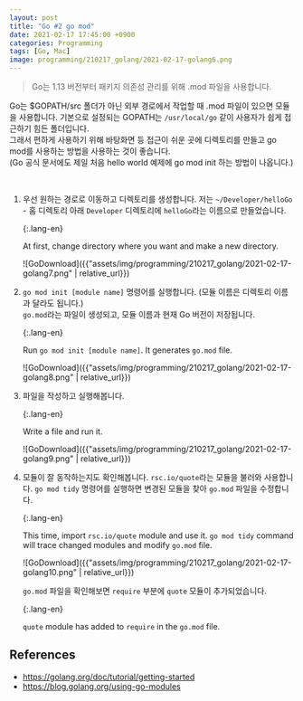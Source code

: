 ```yaml
---
layout: post
title: "Go #2 go mod"
date: 2021-02-17 17:45:00 +0900
categories: Programming
tags: [Go, Mac]
image: programming/210217_golang/2021-02-17-golang6.png
---
```


> Go는 1.13 버전부터 패키지 의존성 관리를 위해 .mod 파일을 사용합니다.

Go는 $GOPATH/src 폴더가 아닌 외부 경로에서 작업할 때 .mod 파일이 있으면 모듈을 사용합니다. 기본으로 설정되는 GOPATH는 `/usr/local/go` 같이 사용자가 쉽게 접근하기 힘든 폴더입니다.  
그래서 편하게 사용하기 위해 바탕화면 등 접근이 쉬운 곳에 디렉토리를 만들고 go mod를 사용하는 방법을 사용하는 것이 좋습니다.  
(Go 공식 문서에도 제일 처음 hello world 예제에 go mod init 하는 방법이 나옵니다.)

<br/>

1. 우선 원하는 경로로 이동하고 디렉토리를 생성합니다. 저는 `~/Developer/helloGo` - 홈 디렉토리 아래 `Developer` 디렉토리에 `helloGo`라는 이름으로 만들었습니다.

    {:.lang-en}

    At first, change directory where you want and make a new directory.

    ![GoDownload]({{"assets/img/programming/210217_golang/2021-02-17-golang7.png" | relative_url}})

1. `go mod init [module name]` 명령어를 실행합니다. (모듈 이름은 디렉토리 이름과 달라도 됩니다.)  
    `go.mod`라는 파일이 생성되고, 모듈 이름과 현재 Go 버전이 저장됩니다.

    {:.lang-en}

    Run `go mod init [module name]`. It generates `go.mod` file.

    ![GoDownload]({{"assets/img/programming/210217_golang/2021-02-17-golang8.png" | relative_url}})

1. 파일을 작성하고 실행해봅니다.

    {:.lang-en}

    Write a file and run it.

    ![GoDownload]({{"assets/img/programming/210217_golang/2021-02-17-golang9.png" | relative_url}})

1. 모듈이 잘 동작하는지도 확인해봅니다. `rsc.io/quote`라는 모듈을 불러와 사용합니다.
    `go mod tidy` 명령어를 실행하면 변경된 모듈을 찾아 `go.mod` 파일을 수정합니다.

    {:.lang-en}

    This time, import `rsc.io/quote` module and use it. `go mod tidy` command will trace changed modules and modify `go.mod` file.  

    ![GoDownload]({{"assets/img/programming/210217_golang/2021-02-17-golang10.png" | relative_url}})

    `go.mod` 파일을 확인해보면 `require` 부분에 `quote` 모듈이 추가되었습니다.  

    {:.lang-en}

    `quote` module has added to `require` in the `go.mod` file.  

## References

- <https://golang.org/doc/tutorial/getting-started>
- <https://blog.golang.org/using-go-modules>

